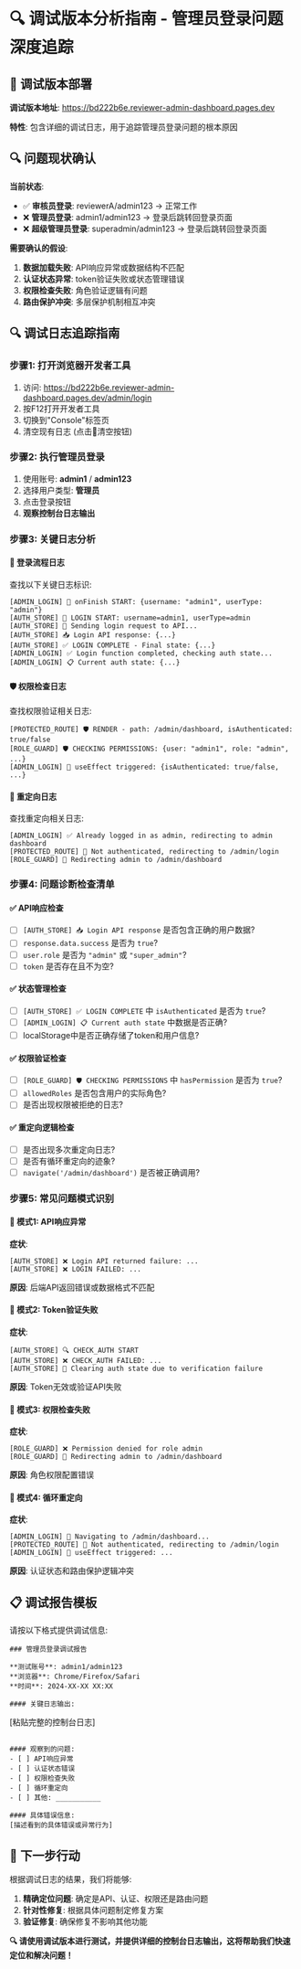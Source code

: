 # 🔍 **调试版本分析指南** - 管理员登录问题深度追踪

## **🚀 调试版本部署**

**调试版本地址**: https://bd222b6e.reviewer-admin-dashboard.pages.dev

**特性**: 包含详细的调试日志，用于追踪管理员登录问题的根本原因

## **🔍 问题现状确认**

**当前状态**:
- ✅ **审核员登录**: reviewerA/admin123 → 正常工作
- ❌ **管理员登录**: admin1/admin123 → 登录后跳转回登录页面
- ❌ **超级管理员登录**: superadmin/admin123 → 登录后跳转回登录页面

**需要确认的假设**:
1. **数据加载失败**: API响应异常或数据结构不匹配
2. **认证状态异常**: token验证失败或状态管理错误
3. **权限检查失败**: 角色验证逻辑有问题
4. **路由保护冲突**: 多层保护机制相互冲突

## **🔍 调试日志追踪指南**

### **步骤1: 打开浏览器开发者工具**
1. 访问: https://bd222b6e.reviewer-admin-dashboard.pages.dev/admin/login
2. 按F12打开开发者工具
3. 切换到"Console"标签页
4. 清空现有日志 (点击🚫清空按钮)

### **步骤2: 执行管理员登录**
1. 使用账号: **admin1** / **admin123**
2. 选择用户类型: **管理员**
3. 点击登录按钮
4. **观察控制台日志输出**

### **步骤3: 关键日志分析**

#### **🚀 登录流程日志**
查找以下关键日志标识:

```
[ADMIN_LOGIN] 🚀 onFinish START: {username: "admin1", userType: "admin"}
[AUTH_STORE] 🚀 LOGIN START: username=admin1, userType=admin
[AUTH_STORE] 📡 Sending login request to API...
[AUTH_STORE] 📥 Login API response: {...}
[AUTH_STORE] ✅ LOGIN COMPLETE - Final state: {...}
[ADMIN_LOGIN] ✅ Login function completed, checking auth state...
[ADMIN_LOGIN] 📋 Current auth state: {...}
```

#### **🛡️ 权限检查日志**
查找权限验证相关日志:

```
[PROTECTED_ROUTE] 🛡️ RENDER - path: /admin/dashboard, isAuthenticated: true/false
[ROLE_GUARD] 🛡️ CHECKING PERMISSIONS: {user: "admin1", role: "admin", ...}
[ADMIN_LOGIN] 🔄 useEffect triggered: {isAuthenticated: true/false, ...}
```

#### **🔄 重定向日志**
查找重定向相关日志:

```
[ADMIN_LOGIN] ✅ Already logged in as admin, redirecting to admin dashboard
[PROTECTED_ROUTE] 🔄 Not authenticated, redirecting to /admin/login
[ROLE_GUARD] 🔄 Redirecting admin to /admin/dashboard
```

### **步骤4: 问题诊断检查清单**

#### **✅ API响应检查**
- [ ] `[AUTH_STORE] 📥 Login API response` 是否包含正确的用户数据?
- [ ] `response.data.success` 是否为 `true`?
- [ ] `user.role` 是否为 `"admin"` 或 `"super_admin"`?
- [ ] `token` 是否存在且不为空?

#### **✅ 状态管理检查**
- [ ] `[AUTH_STORE] ✅ LOGIN COMPLETE` 中 `isAuthenticated` 是否为 `true`?
- [ ] `[ADMIN_LOGIN] 📋 Current auth state` 中数据是否正确?
- [ ] localStorage中是否正确存储了token和用户信息?

#### **✅ 权限验证检查**
- [ ] `[ROLE_GUARD] 🛡️ CHECKING PERMISSIONS` 中 `hasPermission` 是否为 `true`?
- [ ] `allowedRoles` 是否包含用户的实际角色?
- [ ] 是否出现权限被拒绝的日志?

#### **✅ 重定向逻辑检查**
- [ ] 是否出现多次重定向日志?
- [ ] 是否有循环重定向的迹象?
- [ ] `navigate('/admin/dashboard')` 是否被正确调用?

### **步骤5: 常见问题模式识别**

#### **🔴 模式1: API响应异常**
**症状**: 
```
[AUTH_STORE] ❌ Login API returned failure: ...
[AUTH_STORE] ❌ LOGIN FAILED: ...
```
**原因**: 后端API返回错误或数据格式不匹配

#### **🔴 模式2: Token验证失败**
**症状**:
```
[AUTH_STORE] 🔍 CHECK_AUTH START
[AUTH_STORE] ❌ CHECK_AUTH FAILED: ...
[AUTH_STORE] 🧹 Clearing auth state due to verification failure
```
**原因**: Token无效或验证API失败

#### **🔴 模式3: 权限检查失败**
**症状**:
```
[ROLE_GUARD] ❌ Permission denied for role admin
[ROLE_GUARD] 🔄 Redirecting admin to /admin/dashboard
```
**原因**: 角色权限配置错误

#### **🔴 模式4: 循环重定向**
**症状**:
```
[ADMIN_LOGIN] 🔄 Navigating to /admin/dashboard...
[PROTECTED_ROUTE] 🔄 Not authenticated, redirecting to /admin/login
[ADMIN_LOGIN] 🔄 useEffect triggered: ...
```
**原因**: 认证状态和路由保护逻辑冲突

## **📋 调试报告模板**

请按以下格式提供调试信息:

```
### 管理员登录调试报告

**测试账号**: admin1/admin123
**浏览器**: Chrome/Firefox/Safari
**时间**: 2024-XX-XX XX:XX

#### 关键日志输出:
```
[粘贴完整的控制台日志]
```

#### 观察到的问题:
- [ ] API响应异常
- [ ] 认证状态错误
- [ ] 权限检查失败
- [ ] 循环重定向
- [ ] 其他: ___________

#### 具体错误信息:
[描述看到的具体错误或异常行为]
```

## **🎯 下一步行动**

根据调试日志的结果，我们将能够:

1. **精确定位问题**: 确定是API、认证、权限还是路由问题
2. **针对性修复**: 根据具体问题制定修复方案
3. **验证修复**: 确保修复不影响其他功能

**🔍 请使用调试版本进行测试，并提供详细的控制台日志输出，这将帮助我们快速定位和解决问题！**
